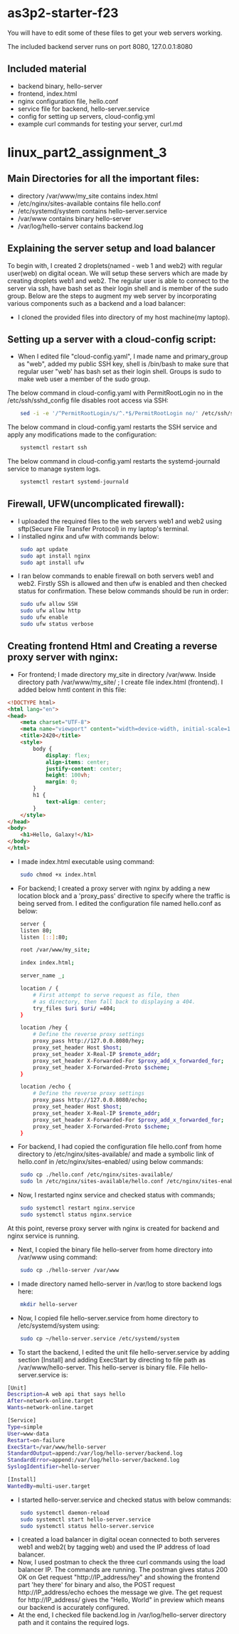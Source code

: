
# as3p2-starter-f23

You will have to edit some of these files to get your web servers working.

The included backend server runs on port 8080, 127.0.0.1:8080

## Included material

- backend binary, hello-server
- frontend, index.html
- nginx configuration file, hello.conf
- service file for backend, hello-server.service
- config for setting up servers, cloud-config.yml
- example curl commands for testing your server, curl.md
# linux_part2_assignment_3

## Main Directories for all the important files:
- directory /var/www/my_site contains index.html
- /etc/nginx/sites-available contains file hello.conf
- /etc/systemd/system contains hello-server.service
- /var/www contains binary hello-server
- /var/log/hello-server contains backend.log
  
## Explaining the server setup and load balancer
To begin with, I created 2 droplets(named - web 1 and web2) with regular user(web) on digital ocean. We will setup these servers which are made by creating droplets web1 and web2. The regular user is able to connect to the server via ssh, have bash set as their login shell and is member of the sudo group. Below are the steps to augment my web server by incorporating various components such as a backend and a load balancer: 

- I cloned the provided files into directory of my host machine(my laptop).

## Setting up a server with a cloud-config script:
- When I edited file "cloud-config.yaml", I made name and primary_group as "web", added my public SSH key, shell is /bin/bash to make sure that regular user "web' has bash set as their login shell. Groups is sudo to make web user a member of the sudo group.

The below command in cloud-config.yaml with PermitRootLogin no in the /etc/ssh/sshd_config file disables root access via SSH:
``` bash
    sed -i -e '/^PermitRootLogin/s/^.*$/PermitRootLogin no/' /etc/ssh/sshd_config
```

The below command in cloud-config.yaml restarts the SSH service and apply any modifications made to the configuration:
``` bash
    systemctl restart ssh
```

The below command in cloud-config.yaml restarts the systemd-journald service to manage system logs.
``` bash
    systemctl restart systemd-journald
```
## Firewall, UFW(uncomplicated firewall):
-  I uploaded the required files to the web servers web1 and web2 using sftp(Secure File Transfer Protocol) in my laptop's terminal.
-  I installed nginx and ufw with commands below:
``` bash
    sudo apt update
    sudo apt install nginx
    sudo apt install ufw
```
- I ran below commands to enable firewall on both servers web1 and web2. Firstly SSh is allowed and then ufw is enabled and then checked status for confirmation. These below commands should be run in order:
``` bash
    sudo ufw allow SSH
    sudo ufw allow http
    sudo ufw enable
    sudo ufw status verbose
```
## Creating frontend Html and Creating a reverse proxy server with nginx:
- For frontend; I made directory my_site in directory /var/www. Inside directory path /var/www/my_site/ ; I create file  index.html (frontend). I added below hmtl content in this file:
``` html
<!DOCTYPE html>
<html lang="en">
<head>
    <meta charset="UTF-8">
    <meta name="viewport" content="width=device-width, initial-scale=1.0">
    <title>2420</title>
    <style>
        body {
            display: flex;
            align-items: center;
            justify-content: center;
            height: 100vh;
            margin: 0;
        }
        h1 {
            text-align: center;
        }
    </style>
</head>
<body>
    <h1>Hello, Galaxy!</h1>
</body>
</html>
```
- I made index.html executable using command:
``` bash
    sudo chmod +x index.html
```
- For backend; I created a proxy server with nginx by adding a new location block and a 'proxy_pass' directive to specify where the traffic is being served from. I edited the configuration file named hello.conf as below:
``` bash
    server {
    listen 80;
    listen [::]:80;

    root /var/www/my_site;

    index index.html;

    server_name _;

    location / {
        # First attempt to serve request as file, then
        # as directory, then fall back to displaying a 404.
        try_files $uri $uri/ =404;
    }

    location /hey {
        # Define the reverse proxy settings
        proxy_pass http://127.0.0.8080/hey;
        proxy_set_header Host $host;
        proxy_set_header X-Real-IP $remote_addr;
        proxy_set_header X-Forwarded-For $proxy_add_x_forwarded_for;
        proxy_set_header X-Forwarded-Proto $scheme;
    }

    location /echo {
        # Define the reverse proxy settings
        proxy_pass http://127.0.0.8080/echo;
        proxy_set_header Host $host;
        proxy_set_header X-Real-IP $remote_addr;
        proxy_set_header X-Forwarded-For $proxy_add_x_forwarded_for;
        proxy_set_header X-Forwarded-Proto $scheme;
    }
```
- For backend, I had copied the configuration file hello.conf from home directory to /etc/nginx/sites-available/ and made a symbolic link of hello.conf in /etc/nginx/sites-enabled/ using below commands:
``` bash
    sudo cp ./hello.conf /etc/nginx/sites-available/
    sudo ln /etc/nginx/sites-available/hello.conf /etc/nginx/sites-enabled/
```
- Now, I restarted nginx service and checked status with commands;
``` bash
    sudo systemctl restart nginx.service
    sudo systemctl status nginx.service
```
At this point, reverse proxy server with nginx is created for backend and nginx service is running.
    
- Next, I copied the binary file hello-server from home directory into /var/www using command:
``` bash
    sudo cp ./hello-server /var/www
```
- I made directory named hello-server in /var/log to store backend logs here:
``` bash
    mkdir hello-server
```
- Now, I copied file hello-server.service from home directory to /etc/systemd/system using:
``` bash
    sudo cp ~/hello-server.service /etc/systemd/system
```
- To start the backend, I edited the unit file hello-server.service by adding section [Install] and adding ExecStart by directing to file path as /var/www/hello-server. This hello-server is binary file. File hello-server.service is:
``` bash
[Unit]
Description=A web api that says hello
After=network-online.target
Wants=network-online.target

[Service]
Type=simple
User=www-data
Restart=on-failure
ExecStart=/var/www/hello-server
StandardOutput=append:/var/log/hello-server/backend.log
StandardError=append:/var/log/hello-server/backend.log
SyslogIdentifier=hello-server

[Install]
WantedBy=multi-user.target
```

- I started hello-server.service and checked status with below commands:
``` bash
    sudo systemctl daemon-reload
    sudo systemctl start hello-server.service
    sudo systemctl status hello-server.service
```
- I created a load balancer in digital ocean connected to both serveres web1 and web2( by tagging web) and used the IP address of load balancer.
- Now, I used postman to check the three curl commands using the load balancer IP. The commands are running. The postman gives status 200 OK on Get request "http://IP_address/hey" and showing the frontend part 'hey there' for binary and also, the POST request http://IP_address/echo echoes the message we give. The get request for http://IP_address/ gives the "Hello, World" in preview which means our backend is accurately configured.
- At the end, I checked file backend.log in /var/log/hello-server directory path and it contains the required logs.
